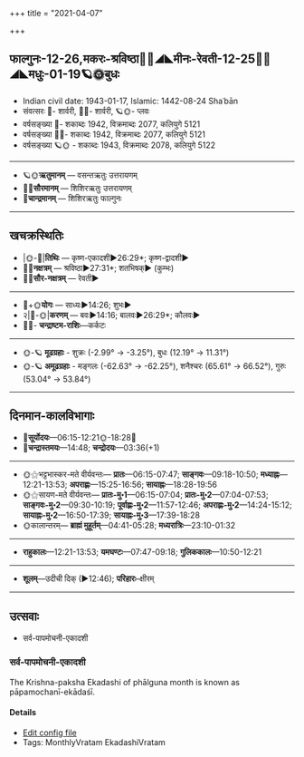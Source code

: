 +++
title = "2021-04-07"

+++
## फाल्गुनः-12-26,मकरः-श्रविष्ठा🌛🌌◢◣मीनः-रेवती-12-25🌌🌞◢◣मधुः-01-19🪐🌞बुधः
- Indian civil date: 1943-01-17, Islamic: 1442-08-24 Shaʿbān
- संवत्सरः 🌛- शार्वरी, 🌌🌞- शार्वरी, 🪐🌞- प्लवः
- वर्षसङ्ख्या 🌛- शकाब्दः 1942, विक्रमाब्दः 2077, कलियुगे 5121
- वर्षसङ्ख्या 🌌🌞- शकाब्दः 1942, विक्रमाब्दः 2077, कलियुगे 5121
- वर्षसङ्ख्या 🪐🌞 - शकाब्दः 1943, विक्रमाब्दः 2078, कलियुगे 5122
___________________
- 🪐🌞**ऋतुमानम्** — वसन्तऋतुः उत्तरायणम्
- 🌌🌞**सौरमानम्** — शिशिरऋतुः उत्तरायणम्
- 🌛**चान्द्रमानम्** — शिशिरऋतुः फाल्गुनः
___________________


## खचक्रस्थितिः
- |🌞-🌛|**तिथिः** — कृष्ण-एकादशी►26:29*; कृष्ण-द्वादशी►  
- 🌌🌛**नक्षत्रम्** — श्रविष्ठा►27:31*; शतभिषक्► (कुम्भः)  
- 🌌🌞**सौर-नक्षत्रम्** — रेवती►  
___________________
- 🌛+🌞**योगः** — साध्यः►14:26; शुभः►  
- २|🌛-🌞|**करणम्** — बवः►14:16; बालवः►26:29*; कौलवः►  
- 🌌🌛- **चन्द्राष्टम-राशिः**—कर्कटः  
___________________
- 🌞-🪐 **मूढग्रहाः** - शुक्रः (-2.99° → -3.25°), बुधः (12.19° → 11.31°)
- 🌞-🪐 **अमूढग्रहाः** - मङ्गलः (-62.63° → -62.25°), शनैश्चरः (65.61° → 66.52°), गुरुः (53.04° → 53.84°)
___________________


## दिनमान-कालविभागाः
- 🌅**सूर्योदयः**—06:15-12:21🌞️-18:28🌇  
- 🌛**चन्द्रास्तमयः**—14:48; **चन्द्रोदयः**—03:36(+1)  
___________________
- 🌞⚝भट्टभास्कर-मते वीर्यवन्तः— **प्रातः**—06:15-07:47; **साङ्गवः**—09:18-10:50; **मध्याह्नः**—12:21-13:53; **अपराह्णः**—15:25-16:56; **सायाह्नः**—18:28-19:56  
- 🌞⚝सायण-मते वीर्यवन्तः— **प्रातः-मु॰1**—06:15-07:04; **प्रातः-मु॰2**—07:04-07:53; **साङ्गवः-मु॰2**—09:30-10:19; **पूर्वाह्णः-मु॰2**—11:57-12:46; **अपराह्णः-मु॰2**—14:24-15:12; **सायाह्नः-मु॰2**—16:50-17:39; **सायाह्नः-मु॰3**—17:39-18:28  
- 🌞कालान्तरम्— **ब्राह्मं मुहूर्तम्**—04:41-05:28; **मध्यरात्रिः**—23:10-01:32  
___________________
- **राहुकालः**—12:21-13:53; **यमघण्टः**—07:47-09:18; **गुलिककालः**—10:50-12:21  
___________________
- **शूलम्**—उदीची दिक् (►12:46); **परिहारः**–क्षीरम्  
___________________

## उत्सवाः
- सर्व-पापमोचनी-एकादशी
### सर्व-पापमोचनी-एकादशी

The Krishna-paksha Ekadashi of phālguna month is known as pāpamochanī-ekādaśī.

#### Details
- [Edit config file](https://github.com/jyotisham/adyatithi/tree/master/time_focus/monthly/ekAdashI/description_only/pApamOcanI-EkAdazI.toml)
- Tags: MonthlyVratam EkadashiVratam



